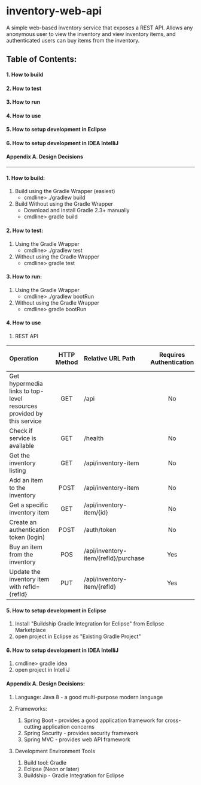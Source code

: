 # inventory-web-api
A simple web-based inventory service that exposes a REST API.  Allows any anonymous user to view the inventory and view inventory items, and authenticated users can buy items from the inventory.
 
 

## Table of Contents:
#### 1. How to build
#### 2. How to test
#### 3. How to run
#### 4. How to use
#### 5. How to setup development in Eclipse
#### 6. How to setup development in IDEA IntelliJ
#### Appendix A. Design Decisions

----------------------------------------------------------------------
#### 1. How to build:
1. Build using the Gradle Wrapper (easiest)
   - cmdline> ./gradlew build
2. Build Without using the Gradle Wrapper
   - Download and install Gradle 2.3+ manually
   - cmdline> gradle build

#### 2. How to test:
1. Using the Gradle Wrapper
   - cmdline> ./gradlew test
2. Without using the Gradle Wrapper
   - cmdline> gradle test
 
#### 3. How to run:
1. Using the Gradle Wrapper
   - cmdline> ./gradlew bootRun
2. Without using the Gradle Wrapper
   - cmdline> gradle bootRun

	
#### 4. How to use
1. REST API
      
|Operation | HTTP Method | Relative URL Path  | Requires Authentication | Requires Admin Role |
|:---------|:-------------:|:------------------|:------------------------:|:---------------------------:|
Get hypermedia links to top-level resources provided by this service |GET| /api | No | No |
Check if service is available |GET| /health | No | No |
Get the inventory listing |GET| /api/inventory-item | No | No |
Add an item to the inventory |POST| /api/inventory-item | No | No |
Get a specific inventory item |GET| /api/inventory-item/{id} | No | No |
Create an authentication token (login)|POST| /auth/token | No | No |
Buy an item from the inventory |POS | /api/inventory-item/{refId}/purchase | Yes | No |
Update the inventory item with refId={refId} |PUT| /api/inventory-item/{refId} | Yes | Yes |

		
#### 5. How to setup development in Eclipse
1. Install "Buildship Gradle Integration for Eclipse" from Eclipse Marketplace
2. open project in Eclipse as "Existing Gradle Project"
 

#### 6. How to setup development in IDEA IntelliJ
1. cmdline> gradle idea
2. open project in IntelliJ
		
 

#### Appendix A. Design Decisions:
1. Language: Java 8 - a good multi-purpose modern language
2. Frameworks:
   1. Spring Boot - provides a good application framework for cross-cutting application concerns
   2. Spring Security - provides security framework
   3. Spring MVC - provides web API framework

3. Development Environment Tools
   1. Build tool: Gradle
   2. Eclipse (Neon or later)
   3. Buildship - Gradle Integration for Eclipse

